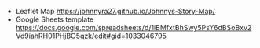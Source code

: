 - Leaflet Map https://johnnyra27.github.io/Johnnys-Story-Map/
- Google Sheets template https://docs.google.com/spreadsheets/d/1iBMfxtBhSwy5PsY6dBSoBxv2Vd9iahRH01PHjBO5qzk/edit#gid=1033046795
